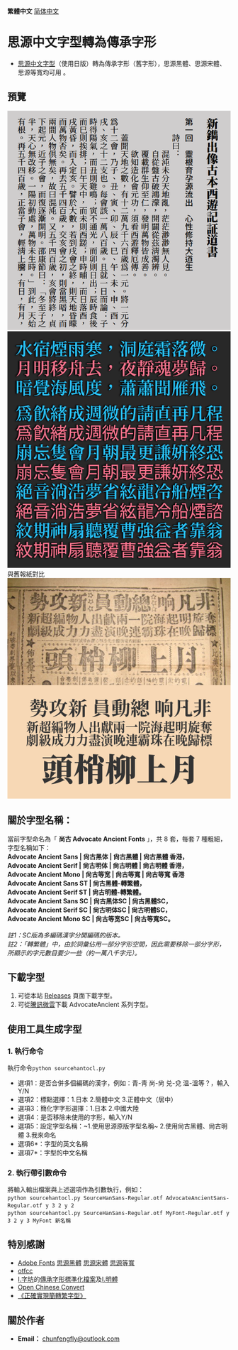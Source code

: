 **繁體中文** [简体中文](README-SC.md#思源中文字体转为传承字形)
# 思源中文字型轉為傳承字形
* [思源中文字型](https://github.com/adobe-fonts)（使用日版）轉為傳承字形（舊字形），思源黑體、思源宋體、思源等寬均可用 。

## 預覽
![image](./pic/aa0001.png)  
![image](./pic/Pic003.jpg)  
與舊報紙對比<br />
![image](./pic/Pic002.png) 
 
## 關於字型名稱：
當前字型命名為「 **尚古 Advocate Ancient Fonts** 」，共 8 套，每套 7 種粗細，字型名稱如下：<br />
**Advocate Ancient Sans | 尙古黑体 | 尙古黑體 | 尙古黑體 香港，<br />
Advocate Ancient Serif | 尙古明体 | 尙古明體 | 尙古明體 香港，<br />
Advocate Ancient Mono | 尙古等宽 | 尙古等寬 | 尙古等寬 香港<br />
Advocate Ancient Sans ST | 尙古黑體-轉繁體，<br />
Advocate Ancient Serif ST | 尙古明體-轉繁體。<br />
Advocate Ancient Sans SC | 尙古黑体SC | 尙古黑體SC，<br />
Advocate Ancient Serif SC | 尙古明体SC | 尙古明體SC，<br />
Advocate Ancient Mono SC | 尙古等宽SC | 尙古等寬SC。<br /><br />**
*註1：SC版為多編碼漢字分開編碼的版本。*<br />
*註2：「轉繁體」中，由於詞彙佔用一部分字形空間，因此需要移除一部分字形，所顯示的字元數目要少一些（約一萬八千字元）。*

## 下載字型
1. 可從本站 [Releases](https://github.com/GuiWonder/SourceHanToClassic/releases) 頁面下載字型。
2. 可從[騰訊微雲](https://share.weiyun.com/VEoOc5xK)下載 AdvocateAncient 系列字型。

## 使用工具生成字型
### 1. 執行命令
執行命令`python sourcehantocl.py`
* 選項1：是否合併多個編碼的漢字，例如：青-靑 尚-尙 兑-兌 温-溫等？，輸入Y/N
* 選項2：標點選擇：1.日本 2.簡體中文 3.正體中文（居中）
* 選項3：簡化字字形選擇：1.日本 2.中國大陸
* 選項4：是否移除未使用的字形，輸入Y/N
* 選項5：設定字型名稱：~1.使用思源原版字型名稱~ 2.使用尙古黑體、尙古明體 3.我來命名
* 選項6*：字型的英文名稱
* 選項7*：字型的中文名稱
### 2. 執行帶引數命令
將輸入輸出檔案與上述選項作為引數執行，例如：<br /> 
`python sourcehantocl.py SourceHanSans-Regular.otf AdvocateAncientSans-Regular.otf y 3 2 y 2`<br />
`python sourcehantocl.py SourceHanSans-Regular.otf MyFont-Regular.otf y 3 2 y 3 MyFont 新名稱`

## 特別感謝
* [Adobe Fonts](https://github.com/adobe-fonts) [思源黑體](https://github.com/adobe-fonts/source-han-sans) [思源宋體](https://github.com/adobe-fonts/source-han-serif) [思源等寬](https://github.com/adobe-fonts/source-han-mono)
* [otfcc](https://github.com/caryll/otfcc)
* [I.字坊](https://github.com/ichitenfont)的[傳承字形標準化檔案](https://github.com/ichitenfont/inheritedglyphs)及[I.明體](https://github.com/ichitenfont/I.Ming)
* [Open Chinese Convert](https://github.com/BYVoid/OpenCC) 
* [《正確實現簡轉繁字型》](https://ayaka.shn.hk/s2tfont/hant/)

## 關於作者
- **Email：** chunfengfly@outlook.com
